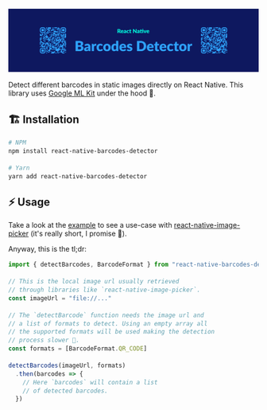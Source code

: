 ![Header](https://raw.githubusercontent.com/dgopsq/react-native-barcodes-detector/main/assets/header.jpg?token=GHSAT0AAAAAABQMUFRBM6B4EL3TLJB5CYZSYUI45HQ)

Detect different barcodes in static images directly on React Native. This library uses [Google ML Kit](https://developers.google.com/ml-kit) under the hood 🤖.

## 🏗 Installation

```sh
# NPM
npm install react-native-barcodes-detector

# Yarn
yarn add react-native-barcodes-detector
```

## ⚡️ Usage

Take a look at the [example](https://github.com/dgopsq/react-native-barcodes-detector/blob/main/example/src/App.tsx) to see a use-case with [react-native-image-picker](https://github.com/react-native-image-picker/react-native-image-picker) (it's really short, I promise 🙏).

Anyway, this is the tl;dr:

```js
import { detectBarcodes, BarcodeFormat } from "react-native-barcodes-detector";

// This is the local image url usually retrieved
// through libraries like `react-native-image-picker`.
const imageUrl = "file://..."

// The `detectBarcode` function needs the image url and
// a list of formats to detect. Using an empty array all
// the supported formats will be used making the detection
// process slower 🐌.
const formats = [BarcodeFormat.QR_CODE]

detectBarcodes(imageUrl, formats)
  .then(barcodes => {
    // Here `barcodes` will contain a list
    // of detected barcodes.
  })
```
